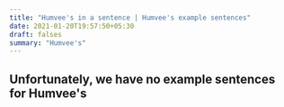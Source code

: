 ```yaml
---
title: "Humvee's in a sentence | Humvee's example sentences"
date: 2021-01-20T19:57:50+05:30
draft: falses
summary: "Humvee's"
---
```

## Unfortunately, we have no example sentences for Humvee's                 
